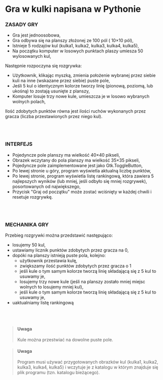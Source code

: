 # Gra w kulki napisana w Pythonie

### ZASADY GRY
- Gra jest jednoosobowa,
- Gra odbywa się na planszy złożonej ze 100 pól ( 10×10 pól),
- Istnieje 5 rodzajów kul (kulka1, kulka2, kulka3, kulka4, kulka5),
- Na początku komputer w losowych punktach plaszy umiesza 50 wylosowanych kul,

Następnie rozpoczyna się rozgrywka:
- Użytkownik, klikając myszką, zmienia położenie wybranej przez siebie kuli na inne (wskazane przez siebie) puste pole,
- Jeśli 5 kul o identycznym kolorze tworzy linię (pionową, poziomą, lub ukośną) to zostają usunięte z planszy,
- Komputer losuje trzy nowe kule, umieszcza je w losowo wybranych wolnych polach,
  
Ilość zdobytych punktów równa jest ilości ruchów wykonanych przez gracza (liczba przestawionych przez niego kul).

<br></br>
### INTERFEJS
- Pojedyncze pole planszy ma wielkość 40×40 pikseli,
- Obrazek wczytany do pola planszy ma wielkość 35×35 pikseli,
- Pojedyncze pole zaimplementowane jest jako Gtk.ToggleButton,
- Po lewej stronie u góry, program wyświetla aktualną liczbę punktów,
- Po lewej stronie, program wyświetla listę rankingową, która zawiera 5 najlepszych wyników (lub mniej, jeśli odbyło się mniej rozgrywek), posortowanych od największego,
- Przycisk "Graj od początku" może zostać wciśnięty w każdej chwili i resetuje rozgrywkę.

<br></br>
### MECHANIKA GRY
Przebieg rozgrywki można przedstawić następująco:
- losujemy 50 kul,
- ustawiamy licznik punktów zdobytych przez gracza na 0,
- dopóki na planszy istnieją puste pola, kolejno:
  * użytkownik przestawia kulę,
  * zwiększamy ilość punktów zdobytych przez gracza o 1
  * jeśli kule o tym samym kolorze tworzą linię składającą się z 5 kul to usuwamy je,
  * losujemy trzy nowe kule (jeśli na planszy zostało mniej miejsc wolnych to losujemy mniej kul),
  * jeśli kule o tym samym kolorze tworzą linię składającą się z 5 kul to usuwamy je,
- uaktualniamy listę rankingową

<br></br>

> #### Uwaga
> Kule można przestwiać na dowolne puste pole.

> #### Uwaga
> Program musi używać przygotowanych obrazków kul (kulka1, kulka2, kulka3, kulka4, kulka5) i wczytuje je z katalogu w którym znajduje się plik programu (tzn. katalogu bieżącego).
